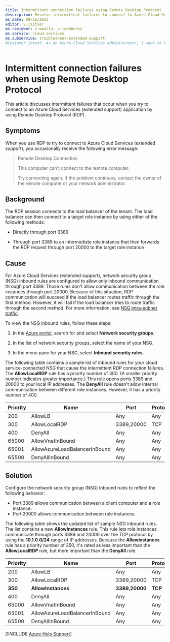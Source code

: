 ```yaml
---
title: Intermittent connection failures using Remote Desktop Protocol
description: Resolve intermittent failures to connect to Azure Cloud Services (extended support) when you use the Remote Desktop Protocol (RDP).
ms.date: 09/26/2022
editor: v-jsitser
ms.reviewer: v-maallu, v-leedennis
ms.service: cloud-services
ms.subservice: troubleshoot-extended-support
#Customer intent: As an Azure Cloud Services administrator, I want to be able to prevent intermittent failures that occur when I use Remote Desktop Protocol (RDP) so that my customers can connect to my cloud services apps without experiencing connection problems.
---
```


# Intermittent connection failures when using Remote Desktop Protocol

This article discusses intermittent failures that occur when you try to connect to an Azure Cloud Services (extended support) application by using Remote Desktop Protocol (RDP).

## Symptoms

When you use RDP to try to connect to Azure Cloud Services (extended support), you occasionally receive the following error message:

> Remote Desktop Connection
>
> This computer can't connect to the remote computer.
>
> Try connecting again. If the problem continues, contact the owner of the remote computer or your network administrator.

## Background

The RDP session connects to the load balancer of the tenant. The load balancer can then connect to a target role instance by using either of the following methods:

- Directly through port 3389

- Through port 3389 to an intermediate role instance that then forwards the RDP request through port 20000 to the target role instance

## Cause

For Azure Cloud Services (extended support), network security group (NSG) inbound rules are configured to allow only inbound communication through port 3389. Those rules don't allow communication between the role instances through port 20000. Because of this situation, RDP communication will succeed if the load balancer routes traffic through the first method. However, it will fail if the load balancer tries to route traffic through the second method. For more information, see [NSG intra-subnet traffic](/azure/virtual-network/network-security-group-how-it-works#intra-subnet-traffic).

To view the NSG inbound rules, follow these steps:

1. In the [Azure portal](https://portal.azure.com), search for and select **Network security groups**.

1. In the list of network security groups, select the name of your NSG.

1. In the menu pane for your NSG, select **Inbound security rules**.

The following table contains a sample list of inbound rules for your cloud service-connected NSG that cause the intermittent RDP connection failures. The **AllowLocalRDP** rule has a priority number of 300. (A smaller priority number indicates greater importance.) This rule opens ports 3389 and 20000 to your local IP addresses. The **DenyAll** rule doesn't allow internal communication between different role instances. However, it has a priority number of 400.

| Priority | Name                          | Port       | Protocol | Source            | Destination    | Action |
|----------|-------------------------------|------------|----------|-------------------|----------------|--------|
| 200      | AllowLB                       | Any        | Any      | AzureLoadBalancer | Any            | Allow  |
| 300      | AllowLocalRDP                 | 3389,20000 | TCP      | 172.16.0.0        | 10.1.0.0/24    | Allow  |
| 400      | DenyAll                       | Any        | Any      | Any               | Any            | Deny   |
| 65000    | AllowVnetInBound              | Any        | Any      | VirtualNetwork    | VirtualNetwork | Allow  |
| 65001    | AllowAzureLoadBalancerInBound | Any        | Any      | AzureLoadBalancer | Any            | Allow  |
| 65500    | DenyAllInBound                | Any        | Any      | Any               | Any            | Deny   |

## Solution

Configure the network security group (NSG) inbound rules to reflect the following behavior:

- Port 3389 allows communication between a client computer and a role instance.
- Port 20000 allows communication between role instances.

The following table shows the updated list of sample NSG inbound rules. The list contains a new **AllowInstances** rule. This rule lets role instances communicate through ports 3389 and 20000 over the TCP protocol by using the **10.1.0.0/24** range of IP addresses. Because the **AllowInstances** rule has a priority number of 350, it's rated as less important than the **AllowLocalRDP** rule, but more important than the **DenyAll** rule.

| Priority | Name                          | Port           | Protocol | Source            | Destination     | Action    |
|----------|-------------------------------|----------------|----------|-------------------|-----------------|-----------|
| 200      | AllowLB                       | Any            | Any      | AzureLoadBalancer | Any             | Allow     |
| 300      | AllowLocalRDP                 | 3389,20000     | TCP      | 172.16.0.0        | 10.1.0.0/24     | Allow     |
| **350**  | **AllowInstances**            | **3389,20000** | **TCP**  | **10.1.0.0/24**   | **10.1.0.0/24** | **Allow** |
| 400      | DenyAll                       | Any            | Any      | Any               | Any             | Deny      |
| 65000    | AllowVnetInBound              | Any            | Any      | VirtualNetwork    | VirtualNetwork  | Allow     |
| 65001    | AllowAzureLoadBalancerInBound | Any            | Any      | AzureLoadBalancer | Any             | Allow     |
| 65500    | DenyAllInBound                | Any            | Any      | Any               | Any             | Deny      |

[!INCLUDE [Azure Help Support](../../../includes/azure-help-support.md)]
